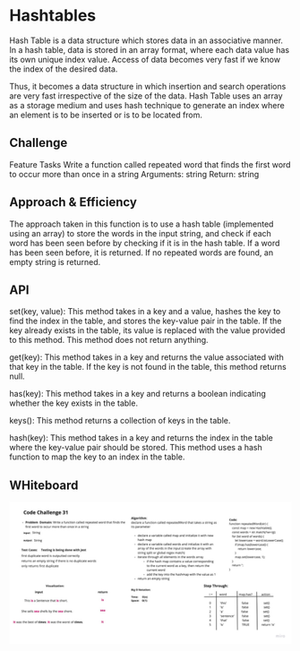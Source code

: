 # Hashtables

Hash Table is a data structure which stores data in an associative manner. In a hash table, data is stored in an array format, where each data value has its own unique index value. Access of data becomes very fast if we know the index of the desired data.

Thus, it becomes a data structure in which insertion and search operations are very fast irrespective of the size of the data. Hash Table uses an array as a storage medium and uses hash technique to generate an index where an element is to be inserted or is to be located from.

## Challenge

Feature Tasks
Write a function called repeated word that finds the first word to occur more than once in a string
Arguments: string
Return: string

## Approach & Efficiency

The approach taken in this function is to use a hash table (implemented using an array) to store the words in the input string, and check if each word has been seen before by checking if it is in the hash table. If a word has been seen before, it is returned. If no repeated words are found, an empty string is returned.

## API

set(key, value): This method takes in a key and a value, hashes the key to find the index in the table, and stores the key-value pair in the table. If the key already exists in the table, its value is replaced with the value provided to this method. This method does not return anything.

get(key): This method takes in a key and returns the value associated with that key in the table. If the key is not found in the table, this method returns null.

has(key): This method takes in a key and returns a boolean indicating whether the key exists in the table.

keys(): This method returns a collection of keys in the table.

hash(key): This method takes in a key and returns the index in the table where the key-value pair should be stored. This method uses a hash function to map the key to an index in the table.

## WHiteboard

![whiteboard](class31.jpeg)
